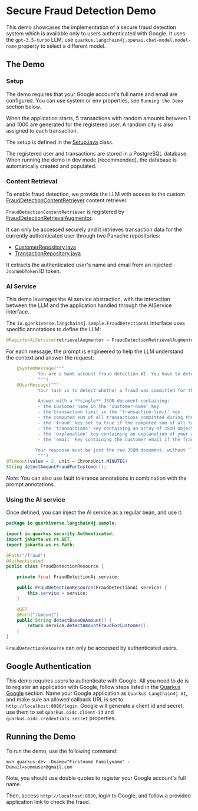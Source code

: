# Secure Fraud Detection Demo

This demo showcases the implementation of a secure fraud detection system which is available only to users authenticated with Google.
It uses the `gpt-3.5-turbo` LLM, use `quarkus.langchain4j.openai.chat-model.model-name` property to select a different model.

## The Demo

### Setup

The demo requires that your Google account's full name and email are configured.
You can use system or env properties, see `Running the Demo` section below.

When the application starts, 5 transactions with random amounts between 1 and 1000 are generated for the registered user.
A random city is also assigned to each transaction.

The setup is defined in the [Setup.java](./src/main/java/io/quarkiverse/langchain4j/samples/Setup.java) class.

The registered user and transactions are stored in a PostgreSQL database. When running the demo in dev mode (recommended), the database is automatically created and populated.

### Content Retrieval

To enable fraud detection, we provide the LLM with access to the custom [FraudDetectionContentRetriever](./src/main/java/io/quarkiverse/langchain4j/samples/FraudDetectionContentRetriever.java) content retriever.

`FraudDetectionContentRetriever` is registered by [FraudDetectionRetrievalAugmentor](./src/main/java/io/quarkiverse/langchain4j/samples/FraudDetectionRetrievalAugmentor.java).

It can only be accessed securely and it retrieves transaction data for the currently authenticated user through two Panache repositories:

- [CustomerRepository.java](./src/main/java/io/quarkiverse/langchain4j/samples/CustomerRepository.java)
- [TransactionRepository.java](./src/main/java/io/quarkiverse/langchain4j/samples/TransactionRepository.java)

It extracts the authenticated user's name and email from an injected `JsonWebToken` ID token.

### AI Service

This demo leverages the AI service abstraction, with the interaction between the LLM and the application handled through the AIService interface.

The `io.quarkiverse.langchain4j.sample.FraudDetectionAi` interface uses specific annotations to define the LLM:

```java
@RegisterAiService(retrievalAugmentor = FraudDetectionRetrievalAugmentor.class)
```

For each message, the prompt is engineered to help the LLM understand the context and answer the request:

```java
    @SystemMessage("""
            You are a bank account fraud detection AI. You have to detect frauds in transactions.
            """)
    @UserMessage("""
            Your task is to detect whether a fraud was committed for the customer.

            Answer with a **single** JSON document containing:
            - the customer name in the 'customer-name' key
            - the transaction limit in the 'transaction-limit' key
            - the computed sum of all transactions committed during the last 15 minutes in the 'total' key
            - the 'fraud' key set to true if the computed sum of all transactions is greater than the transaction limit
            - the 'transactions' key containing an array of JSON objects. Each object must have transaction 'amount', 'city' and formatted 'time' keys.
            - the 'explanation' key containing an explanation of your answer.
            - the 'email' key containing the customer email if the fraud was detected. 
            
           Your response must be just the raw JSON document, without ```json, ``` or anything else. Do not use null JSON properties.
            """)
@Timeout(value = 2, unit = ChronoUnit.MINUTES)
String detectAmountFraudForCustomer();
```

_Note:_ You can also use fault tolerance annotations in combination with the prompt annotations.

### Using the AI service

Once defined, you can inject the AI service as a regular bean, and use it:

```java
package io.quarkiverse.langchain4j.sample;

import io.quarkus.security.Authenticated;
import jakarta.ws.rs.GET;
import jakarta.ws.rs.Path;

@Path("/fraud")
@Authenticated
public class FraudDetectionResource {

    private final FraudDetectionAi service;

    public FraudDetectionResource(FraudDetectionAi service) {
        this.service = service;
    }

    @GET
    @Path("/amount")
    public String detectBaseOnAmount() {
    	return service.detectAmountFraudForCustomer();
    }
}
```

`FraudDetectionResource` can only be accessed by authenticated users.

## Google Authentication

This demo requires users to authenticate with Google.
All you need to do is to register an application with Google, follow steps listed in the [Quarkus Google](https://quarkus.io/guides/security-openid-connect-providers#google) section.
Name your Google application as `Quarkus LangChain4j AI`, and make sure an allowed callback URL is set to `http://localhost:8080/login`.
Google will generate a client id and secret, use them to set `quarkus.oidc.client-id` and `quarkus.oidc.credentials.secret` properties.

## Running the Demo

To run the demo, use the following command:

```shell
mvn quarkus:dev -Dname="Firstname Familyname" -Demail=someuser@gmail.com
```

Note, you should use double quotes to register your Google account's full name.

Then, access `http://localhost:8080`, login to Google, and follow a provided application link to check the fraud.


